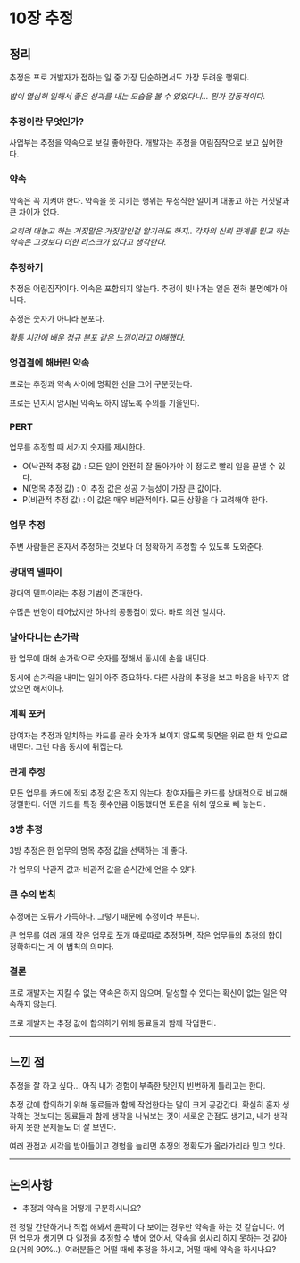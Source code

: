 # 10장 추정

## 정리

추정은 프로 개발자가 접하는 일 중 가장 단순하면서도 가장 두려운 행위다.

*밥이 열심히 일해서 좋은 성과를 내는 모습을 볼 수 있었다니… 뭔가 감동적이다.*

### 추정이란 무엇인가?

사업부는 추정을 약속으로 보길 좋아한다. 개발자는 추정을 어림짐작으로 보고 싶어한다.

### 약속

약속은 꼭 지켜야 한다. 약속을 못 지키는 행위는 부정직한 일이며 대놓고 하는 거짓말과 큰 차이가 없다.

*오히려 대놓고 하는 거짓말은 거짓말인걸 알기라도 하지.. 각자의 신뢰 관계를 믿고 하는 약속은 그것보다 더한 리스크가 있다고 생각한다.*

### 추정하기

추정은 어림짐작이다. 약속은 포함되지 않는다. 추정이 빗나가는 일은 전혀 불명예가 아니다.

추정은 숫자가 아니라 분포다.

*확통 시간에 배운 정규 분포 같은 느낌이라고 이해했다.*

### 엉겹결에 해버린 약속

프로는 추정과 약속 사이에 명확한 선을 그어 구분짓는다.

프로는 넌지시 암시된 약속도 하지 않도록 주의를 기울인다.

### PERT

업무를 추정할 때 세가지 숫자를 제시한다.

- O(낙관적 추정 값) : 모든 일이 완전히 잘 돌아가야 이 정도로 빨리 일을 끝낼 수 있다.
- N(명목 추정 값) : 이 추정 값은 성공 가능성이 가장 큰 값이다.
- P(비관적 추정 값) : 이 값은 매우 비관적이다. 모든 상황을 다 고려해야 한다.

### 업무 추정

주변 사람들은 혼자서 추정하는 것보다 더 정확하게 추정할 수 있도록 도와준다.

### 광대역 델파이

광대역 델파이라는 추정 기법이 존재한다.

수많은 변형이 태어났지만 하나의 공통점이 있다. 바로 의견 일치다.

### 날아다니는 손가락

한 업무에 대해 손가락으로 숫자를 정해서 동시에 손을 내민다.

동시에 손가락을 내미는 일이 아주 중요하다. 다른 사람의 추정을 보고 마음을 바꾸지 않았으면 해서이다.

### 계획 포커

참여자는 추정과 일치하는 카드를 골라 숫자가 보이지 않도록 뒷면을 위로 한 채 앞으로 내민다. 그런 다음 동시에 뒤집는다.

### 관계 추정

모든 업무를 카드에 적되 추정 값은 적지 않는다. 참여자들은 카드를 상대적으로 비교해 정렬한다. 어떤 카드를 특정 횟수만큼 이동했다면 토론을 위해 옆으로 빼 놓는다.

### 3방 추정

3방 추정은 한 업무의 명목 추정 값을 선택하는 데 좋다.

각 업무의 낙관적 값과 비관적 값을 순식간에 얻을 수 있다.

### 큰 수의 법칙

추정에는 오류가 가득하다. 그렇기 때문에 추정이라 부른다.

큰 업무를 여러 개의 작은 업무로 쪼개 따로따로 추정하면, 작은 업무들의 추정의 합이 정확하다는 게 이 법칙의 의미다.

### 결론

프로 개발자는 지킬 수 없는 약속은 하지 않으며, 달성할 수 있다는 확신이 없는 일은 약속하지 않는다.

프로 개발자는 추정 값에 합의하기 위해 동료들과 함께 작업한다.

---

## 느낀 점

추정을 잘 하고 싶다… 아직 내가 경험이 부족한 탓인지 빈번하게 틀리고는 한다.

추정 값에 합의하기 위해 동료들과 함께 작업한다는 말이 크게 공감간다. 확실히 혼자 생각하는 것보다는 동료들과 함께 생각을 나눠보는 것이 새로운 관점도 생기고, 내가 생각하지 못한 문제들도 더 잘 보인다.

여러 관점과 시각을 받아들이고 경험을 늘리면 추정의 정확도가 올라가리라 믿고 있다.

---

## 논의사항

- 추정과 약속을 어떻게 구분하시나요?

전 정말 간단하거나 직접 해봐서 윤곽이 다 보이는 경우만 약속을 하는 것 같습니다. 어떤 업무가 생기면 다 일정을 추정할 수 밖에 없어서, 약속을 쉽사리 하지 못하는 것 같아요(거의 90%..). 여러분들은 어떨 때에 추정을 하시고, 어떨 때에 약속을 하시나요?